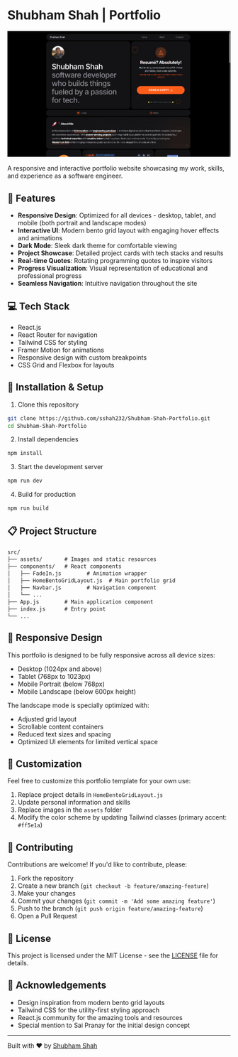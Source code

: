 # Shubham Shah | Portfolio

![Portfolio Preview](image.png)

A responsive and interactive portfolio website showcasing my work, skills, and experience as a software engineer.

## 🚀 Features

- **Responsive Design**: Optimized for all devices - desktop, tablet, and mobile (both portrait and landscape modes)
- **Interactive UI**: Modern bento grid layout with engaging hover effects and animations
- **Dark Mode**: Sleek dark theme for comfortable viewing
- **Project Showcase**: Detailed project cards with tech stacks and results
- **Real-time Quotes**: Rotating programming quotes to inspire visitors
- **Progress Visualization**: Visual representation of educational and professional progress
- **Seamless Navigation**: Intuitive navigation throughout the site

## 💻 Tech Stack

- React.js
- React Router for navigation
- Tailwind CSS for styling
- Framer Motion for animations
- Responsive design with custom breakpoints
- CSS Grid and Flexbox for layouts

## 🔧 Installation & Setup

1. Clone this repository
```bash
git clone https://github.com/sshah232/Shubham-Shah-Portfolio.git
cd Shubham-Shah-Portfolio
```

2. Install dependencies
```bash
npm install
```

3. Start the development server
```bash
npm run dev
```

4. Build for production
```bash
npm run build
```

## 📋 Project Structure

```
src/
├── assets/       # Images and static resources
├── components/   # React components
│   ├── FadeIn.js        # Animation wrapper
│   ├── HomeBentoGridLayout.js  # Main portfolio grid
│   ├── Navbar.js        # Navigation component
│   └── ...
├── App.js        # Main application component
├── index.js      # Entry point
└── ...
```

## 📱 Responsive Design

This portfolio is designed to be fully responsive across all device sizes:
- Desktop (1024px and above)
- Tablet (768px to 1023px)
- Mobile Portrait (below 768px)
- Mobile Landscape (below 600px height)

The landscape mode is specially optimized with:
- Adjusted grid layout
- Scrollable content containers
- Reduced text sizes and spacing
- Optimized UI elements for limited vertical space

## 🎨 Customization

Feel free to customize this portfolio template for your own use:

1. Replace project details in `HomeBentoGridLayout.js`
2. Update personal information and skills
3. Replace images in the `assets` folder
4. Modify the color scheme by updating Tailwind classes (primary accent: `#ff5e1a`)

## 🤝 Contributing

Contributions are welcome! If you'd like to contribute, please:

1. Fork the repository
2. Create a new branch (`git checkout -b feature/amazing-feature`)
3. Make your changes
4. Commit your changes (`git commit -m 'Add some amazing feature'`)
5. Push to the branch (`git push origin feature/amazing-feature`)
6. Open a Pull Request

## 📃 License

This project is licensed under the MIT License - see the [LICENSE](LICENSE) file for details.

## 🙏 Acknowledgements

- Design inspiration from modern bento grid layouts
- Tailwind CSS for the utility-first styling approach
- React.js community for the amazing tools and resources
- Special mention to Sai Pranay for the initial design concept

---

Built with ❤️ by [Shubham Shah](https://github.com/sshah232)